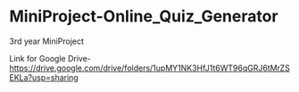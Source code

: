 # MiniProject-Online_Quiz_Generator
3rd year MiniProject

Link for Google Drive- https://drive.google.com/drive/folders/1upMY1NK3HfJ1t6WT96qGRJ6tMrZSEKLa?usp=sharing


